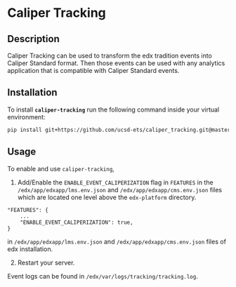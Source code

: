 # Caliper Tracking

## Description

Caliper Tracking can be used to transform the edx tradition events into Caliper Standard format. Then those events can be used with any analytics application that is compatible with Caliper Standard events.

## Installation

To install **`caliper-tracking`** run the following command inside your virtual environment:

```sh
pip install git+https://github.com/ucsd-ets/caliper_tracking.git@master#egg=caliper-tracking
```


## Usage

To enable and use `caliper-tracking`,

1. Add/Enable the `ENABLE_EVENT_CALIPERIZATION` flag in `FEATURES` in the `/edx/app/edxapp/lms.env.json` and `/edx/app/edxapp/cms.env.json` files which are located one level above the `edx-platform` directory.

```
"FEATURES": {
    ...
    "ENABLE_EVENT_CALIPERIZATION": true,
}
```

in `/edx/app/edxapp/lms.env.json` and `/edx/app/edxapp/cms.env.json` files of edx installation.

2. Restart your server.

Event logs can be found in `/edx/var/logs/tracking/tracking.log`.
